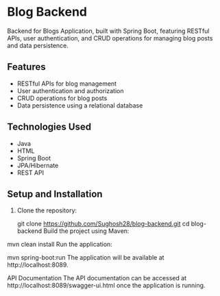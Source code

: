 # Blog Backend

Backend for Blogs Application, built with Spring Boot, featuring RESTful APIs, user authentication, and CRUD operations for managing blog posts and data persistence.

## Features

- RESTful APIs for blog management
- User authentication and authorization
- CRUD operations for blog posts
- Data persistence using a relational database

## Technologies Used

- Java 
- HTML
- Spring Boot
- JPA/Hibernate
- REST API

## Setup and Installation

1. Clone the repository:

   git clone https://github.com/Sughosh28/blog-backend.git
   cd blog-backend
Build the project using Maven:

mvn clean install
Run the application:

mvn spring-boot:run
The application will be available at http://localhost:8089.

API Documentation
The API documentation can be accessed at http://localhost:8089/swagger-ui.html once the application is running.
